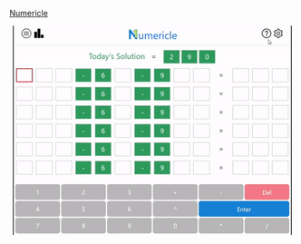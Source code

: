 <p align="center">
  
<a align="center" href="http://numericle.ddns.net"> Numericle </a>
  
</p>


<p align="center">
  <img src="https://github.com/JEllis66/Numericle-Deployment/blob/master/numericleTutorial.gif" alt="animated" />
</p>
